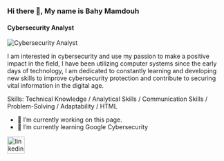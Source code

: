 ### Hi there 👋, My name is Bahy Mamdouh
#### Cybersecurity Analyst
![Cybersecurity Analyst](https://img.freepik.com/free-vector/shield_78370-582.jpg?w=826&t=st=1694931257~exp=1694931857~hmac=02f5daa696ac7243a7cc4b8c700e0718340a0bb9ab667787ae84a5b9d2a6bad8)

I am interested in cybersecurity and use my passion to make a positive impact in the field, I have been utilizing computer systems since the early days of technology, I am dedicated to constantly learning and developing new skills to improve cybersecurity protection and contribute to securing vital information in the digital age.

Skills: Technical Knowledge / Analytical Skills / Communication Skills / Problem-Solving / Adaptability / HTML

- 🔭 I’m currently working on this page. 
- 🌱 I’m currently learning Google Cybersecurity  


[<img src='https://cdn.jsdelivr.net/npm/simple-icons@3.0.1/icons/linkedin.svg' alt='linkedin' height='40'>](https://www.linkedin.com/in/bahy-mamdouh)  

